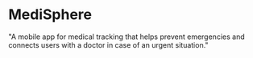 # MediSphere
"A mobile app for medical tracking that helps prevent emergencies and connects users with a doctor in case of an urgent situation."
